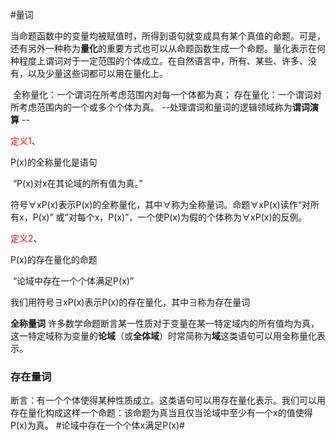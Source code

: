 #量词

  当命题函数中的变量均被赋值时，所得到语句就变成具有某个真值的命题。可是，还有另外一种称为**量化**的重要方式也可以从命题函数生成一个命题。量化表示在何种程度上谓词对于一定范围的个体成立。在自然语言中，所有、某些、许多、没有，以及少量这些词都可以用在量化上。

​    全称量化：一个谓词在所考虑范围内对每一个体都为真；
​    存在量化：一个谓词对所考虑范围内的一个或多个个体为真。
​    --处理谓词和量词的逻辑领域称为**谓词演算** --

 <font color=red>定义1</font>、 

P(x)的全称量化是语句

​				“P(x)对x在其论域的所有值为真。”

符号∀xP(x)表示P(x)的全称量化，其中∀称为全称量词。命题∀xP(x)读作“对所有x，P(x)” 或“对每个x，P(x)”，一个使P(x)为假的个体称为∀xP(x)的反例。

 <font color=red>定义2</font>、 

P(x)的存在量化的命题

​						“论域中存在一个个体满足P(x)”

我们用符号∃xP(x)表示P(x)的存在量化，其中∃称为存在量词

**全称量词** 许多数学命题断言某一性质对于变量在某一特定域内的所有值均为真，这一特定域称为变量的**论域**（或**全体域**）时常简称为**域**这类语句可以用全称量化表示。


### 存在量词

断言：有一个个体使得某种性质成立。这类语句可以用存在量化表示。我们可以用存在量化构成这样一个命题：该命题为真当且仅当论域中至少有一个x的值使得P(x)为真。
    #论域中存在一个个体x满足P(x)#